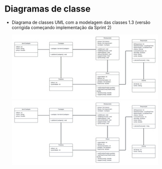 # Diagramas de classe


* Diagrama de classes UML com a modelagem das classes 1.3 (versão corrigida começando implementação da Sprint 2)


   ![Diagrama UML](https://github.com/DisciplinasProgramacao/lpm-projeto2024-1-advanced-group/blob/diagramaUML/docs/diagramas/UML%20diagrams.jpeg?raw=true)
   ![Diagrama UML](https://github.com/DisciplinasProgramacao/lpm-projeto2024-1-advanced-group/blob/diagramaUML/docs/diagramas/UML%20diagrams.png)

